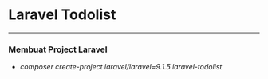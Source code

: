 Laravel Todolist<a name="TOP"></a>
================

- - - -

### Membuat Project Laravel ###

* *composer create-project laravel/laravel=9.1.5 laravel-todolist*
